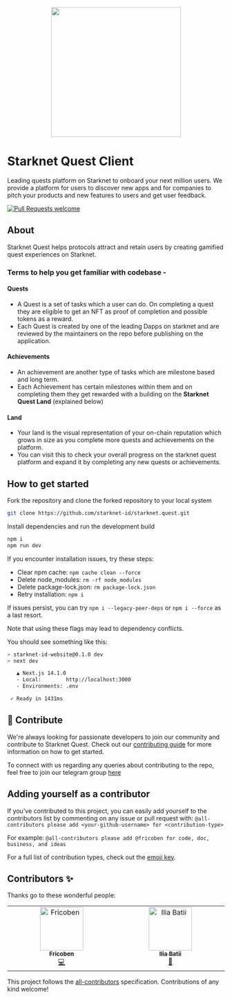 <!-- prettier-ignore-start -->
<!-- markdownlint-disable -->
<div align="center" style="margin-top:50px">
  <img src="public/visuals/starknetquest.webp" height="300">
</div>
<!-- markdownlint-restore -->
<!-- prettier-ignore-end -->

# Starknet Quest Client

Leading quests platform on Starknet to onboard your next million users. We provide a platform for users to discover new apps and for companies to pitch your products and new features to users and get user feedback.

[![Pull Requests welcome](https://img.shields.io/badge/PRs-welcome-ff69b4.svg?style=flat-square)](https://github.com/lfglabs-dev/starknet.quest/pulls)

## About

Starknet Quest helps protocols attract and retain users by creating gamified quest experiences on Starknet.

### Terms to help you get familiar with codebase - 

#### Quests

* A Quest is a set of tasks which a user can do. On completing a quest they are eligible to get an NFT as proof of completion and possible tokens as a reward.
* Each Quest is created by one of the leading Dapps on starknet and are reviewed by the maintainers on the repo before publishing on the application.

#### Achievements

* An achievement are another type of tasks which are milestone based and long term.
* Each Achievement has certain milestones within them and on completing them they get rewarded with a building on the **Starknet Quest Land** (explained below)

#### Land

* Your land is the visual representation of your on-chain reputation which grows in size as you complete more quests and achievements on the platform.
* You can visit this to check your overall progress on the starknet quest platform and expand it by completing any new quests or achievements.


## How to get started

Fork the repository and clone the forked repository to your local system 
```bash
git clone https://github.com/starknet-id/starknet.quest.git
```


Install dependencies and run the development build

```bash
npm i
npm run dev
```

If you encounter installation issues, try these steps:

* Clear npm cache: `npm cache clean --force`
* Delete node_modules: `rm -rf node_modules`
* Delete package-lock.json: `rm package-lock.json`
* Retry installation: `npm i`

If issues persist, you can try `npm i --legacy-peer-deps` or `npm i --force` as a last resort. 

Note that using these flags may lead to dependency conflicts.

You should see something like this:

```sh
> starknet-id-website@0.1.0 dev
> next dev

   ▲ Next.js 14.1.0
   - Local:        http://localhost:3000
   - Environments: .env

 ✓ Ready in 1431ms
```

## 🤝 Contribute

We're always looking for passionate developers to join our community and contribute to Starknet Quest. Check out our [contributing guide](./docs/CONTRIBUTING.md)
for more information on how to get started.

To connect with us regarding any queries about contributing to the repo, feel free to join our telegram group [here](https://t.me/SQcontributors)


## Adding yourself as a contributor

If you've contributed to this project, you can easily add yourself to the contributors list by commenting on any issue or pull request with: `@all-contributors please add <your-github-username> for <contribution-type>`

For example: `@all-contributors please add @fricoben for code, doc, business, and ideas`
 
For a full list of contribution types, check out the [emoji key](https://allcontributors.org/docs/en/emoji-key).



## Contributors ✨
Thanks go to these wonderful people:

<!-- ALL-CONTRIBUTORS-LIST:START - Do not remove or modify this section -->
<!-- prettier-ignore-start -->
<!-- markdownlint-disable -->
<table>
  <tbody>
    <tr>
      <td align="center" valign="top" width="14.28%"><a href="https://www.starknet.id/"><img src="https://avatars.githubusercontent.com/u/78437165?v=4?s=100" width="100px;" alt="Fricoben"/><br /><sub><b>Fricoben</b></sub></a><br /><a href="https://github.com/lfglabs-dev/starknet.quest/commits?author=fricoben" title="Code">💻</a></td>
      <td align="center" valign="top" width="14.28%"><a href="http://baitcode.github.com"><img src="https://avatars.githubusercontent.com/u/801611?v=4?s=100" width="100px;" alt="Ilia Batii "/><br /><sub><b>Ilia Batii </b></sub></a><br /><a href="#design-baitcode" title="Design">🎨</a></td>
    </tr>
  </tbody>
</table>

<!-- markdownlint-restore -->
<!-- prettier-ignore-end -->

<!-- ALL-CONTRIBUTORS-LIST:END -->

This project follows the [all-contributors](https://github.com/all-contributors/all-contributors) specification.
Contributions of any kind welcome!
